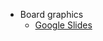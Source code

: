 * Board graphics
  * [Google Slides](https://docs.google.com/presentation/d/1CuavxPjrUEOc8iZ46MieCSuPEhfBN1TTb5DFC6aqxEQ/edit?usp=sharing)
